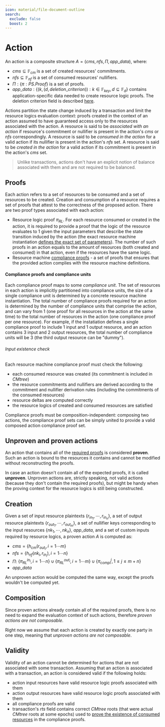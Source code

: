 ```yaml
---
icon: material/file-document-outline
search:
  exclude: false
  boost: 2
---
```


# Action

An action is a composite structure $A = (cms, nfs, \Pi, app\_data)$, where:

- $cms \subseteq  \mathbb{F}_{cm}$ is a set of created resources' commitments.
- $nfs \subseteq \mathbb{F}_{nf}$ is a set of consumed resources' nullifiers.
- $\Pi: \{ \pi: PS.Proof\}$ is a set of proofs.
- $app\_data: \{(k, (d, deletion\_criterion)): k \in \mathbb{F}_{key}, d \subseteq \mathbb{F}_{d}\}$ contains application-specific data needed to create resource logic proofs. The deletion criterion field is described [here](./rm_def/storage.md#data-blob-storage).

Actions partition the state change induced by a transaction and limit the resource logics evaluation context: proofs created in the context of an action assumed to have guaranteed access only to the resources associated with the action. A resource is said to be *associated with an action* if resource's commitment or nullifier is present in the action's $cms$ or $nfs$ correspondingly. A resource is said to be *consumed in the action* for a valid action if its nullifier is present in the action's $nfs$ set. A resource is said to be *created in the action* for a valid action if its commitment is present in the action's $cms$ set.

> Unlike transactions, actions don't have an explicit notion of balance associated with them and are not required to be balanced.

## Proofs
Each action refers to a set of resources to be consumed and a set of resources to be created. Creation and consumption of a resource requires a set of proofs that attest to the correctness of the proposed action. There are two proof types associated with each action:

- Resource logic proof $\pi_{RL}$. For each resource consumed or created in the action, it is required to provide a proof that the logic of the resource evaluates to $1$ given the input parameters that describe the state transition induced by the action (the exact resource machine instantiation [defines the exact set of parameters](./function_formats/resource_logic.md)). The number of such proofs in an action equals to the amount of resources (both created and consumed) in that action, even if the resources have the same logic.
- Resource machine [compliance proofs](./action.md#compliance-proofs-and-compliance-units) - a set of proofs that ensures that the provided action complies with the resource machine definitions.


#### Compliance proofs and compliance units

Each compliance proof maps to some *compliance unit*. The set of resources in each action is implicitly partitioned into compliance units, the size of a single compliance unit is determined by a concrete resource machine instantiation. The total number of compliance proofs required for an action is determined by the number of compliance units that comprise the action, and can vary from 1 (one proof for all resources in the action at the same time) to the total number of resources in the action (one compliance proof per one resource). For example, if the instatiation defines a single compliance proof to include 1 input and 1 output resource, and an action contains 3 input and 2 output resources, the total number of compliance units will be 3 (the third output resource can be "dummy").

###### Input existence check
Each resource machine compliance proof must check the following:

- each consumed resource was created (its commitment is included in $CMtree$)
- the resource commitments and nullifiers are derived according to the commitment and nullifier derivation rules (including the commitments of the consumed resources)
- resource deltas are computed correctly
- the resource logics of created and consumed resources are satisfied


Compliance proofs must be composition-independent: composing two actions, the compliance proof sets can be simply united to provide a valid composed action compliance proof set.


## Unproven and proven actions

An action that contains all of the [required proofs](./action.md#proofs) is considered **proven**. Such an action is bound to the resources it contains and cannot be modified without reconstructing the proofs.

In case an action doesn't contain all of the expected proofs, it is called **unproven**. Unproven actions are, strictly speaking, not valid actions (because they don't contain the required proofs), but might be handy when the proving context for the resource logics is still being constructed.

## Creation

Given a set of input resource plaintexts $\{r_{{in}_1}, \cdots, r_{{in}_n}\}$, a set of output resource plaintexts $\{r_{{out}_1}, \cdots, r_{{out}_m}\}$, a set of nullifier keys corresponding to the input resources $\{nk_1,\cdots,nk_n\}$, $app\_data$, and a set of custom inputs required by resource logics, a proven action $A$ is computed as:

- $cms = \{h_{cm}(r_{{out}_i}, i = 1 \cdots m\}$
- $nfs = \{h_{nf}(nk_i, r_{{in}_i}), i = 1 \cdots n\}$
- $\Pi$:
    $\{\pi_{RL}^{{in}_i}, i = 1 \cdots n \} \cup \{\pi_{RL}^{{out}_i}, i = 1 \cdots m \} \cup \{\pi_{compl}^j, 1 \leq j \leq m + n \}$
- $app\_data$

An unproven action would be computed the same way, except the proofs wouldn't be computed yet.

## Composition

Since proven actions already contain all of the required proofs, there is no need to expand the evaluation context of such actions, therefore *proven actions are not composable*.

Right now we assume that each action is created by exactly one party in one step, meaning that *unproven actions are not composable*.

## Validity

Validity of an action cannot be determined for actions that are not associated with some transaction. Assuming that an action is associated with a transaction, an action is considered valid if the following holds:

- action input resources have valid resource logic proofs associated with them
- action output resources have valid resource logic proofs associated with them
- all compliance proofs are valid
- transaction's $rts$ field contains correct $CMtree$ roots (that were actual $CMtree$ roots at some epochs) used to [prove the existence of consumed resources](./action.md#input-existence-check) in the compliance proofs.